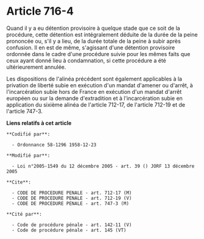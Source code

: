 # Article 716-4

Quand il y a eu détention provisoire à quelque stade que ce soit de la procédure, cette détention est intégralement déduite
de la durée de la peine prononcée ou, s'il y a lieu, de la durée totale de la peine à subir après confusion. Il en est de
même, s'agissant d'une détention provisoire ordonnée dans le cadre d'une procédure suivie pour les mêmes faits que ceux ayant
donné lieu à condamnation, si cette procédure a été ultérieurement annulée.

Les dispositions de l'alinéa précédent sont également applicables à la privation de liberté subie en exécution d'un mandat
d'amener ou d'arrêt, à l'incarcération subie hors de France en exécution d'un mandat d'arrêt européen ou sur la demande
d'extradition et à l'incarcération subie en application du sixième alinéa de l'article 712-17, de l'article 712-19 et de
l'article 747-3.

**Liens relatifs à cet article**

	**Codifié par**:

	  - Ordonnance 58-1296 1958-12-23

	**Modifié par**:

	  - Loi n°2005-1549 du 12 décembre 2005 - art. 39 () JORF 13 décembre 2005

	**Cite**:

	  - CODE DE PROCEDURE PENALE - art. 712-17 (M)
	  - CODE DE PROCEDURE PENALE - art. 712-19 (V)
	  - CODE DE PROCEDURE PENALE - art. 747-3 (M)

	**Cité par**:

	  - Code de procédure pénale - art. 142-11 (V)
	  - Code de procédure pénale - art. 145 (VT)
